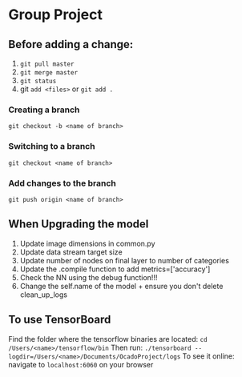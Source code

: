 # Group Project

## Before adding a change:
1. `git pull master`
2. `git merge master`
3. `git status`
4. git `add <files>` or `git add .`

### Creating a branch
`git checkout -b <name of branch>`

### Switching to a branch
`git checkout <name of branch>`

### Add changes to the branch
`git push origin <name of branch>`

## When Upgrading the model
1. Update image dimensions in common.py
2. Update data stream target size
3. Update number of nodes on final layer to number of categories
4. Update the .compile function to add metrics=['accuracy']
5. Check the NN using the debug function!!!
6. Change the self.name of the model + ensure you don't delete clean_up_logs


## To use TensorBoard
Find the folder where the tensorflow binaries are located: `cd /Users/<name>/tensorflow/bin`
Then run: `./tensorboard --logdir=/Users/<name>/Documents/OcadoProject/logs`
To see it online: navigate to `localhost:6060` on your browser
